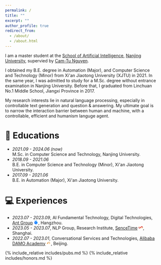 ```yaml
---
permalink: /
title: ""
excerpt: ""
author_profile: true
redirect_from: 
  - /about/
  - /about.html
---
```


<!-- {% if site.google_scholar_stats_use_cdn %}
{% assign gsDataBaseUrl = "https://cdn.jsdelivr.net/gh/" | append: site.repository | append: "@" %}
{% else %}
{% assign gsDataBaseUrl = "https://raw.githubusercontent.com/" | append: site.repository | append: "/" %}
{% endif %}
{% assign url = gsDataBaseUrl | append: "google-scholar-stats/gs_data_shieldsio.json" %} -->

<span class='anchor' id='about-me'></span>

I am a master student at the [School of Artificial Intelligence](https://ai.nju.edu.cn/main.htm), [Nanjing University](https://www.nju.edu.cn/), supervied by [Cam-Tu Nguyen](https://ai.nju.edu.cn/CamTuNguyen/index.htm).

I obtained my B.E. degree in Automation (Major), and Computer Science and Technology (Minor) from  Xi'an Jiaotong University (XJTU) in 2021. 
In the same year, I was admitted to study for a M.Sc. degree without entrance examination in Nanjing University.
Before that, I graduated from Linchuan No.1 Middle School, Jiangxi Province in 2017.

My research interests lie in natural language processing, especially in controllable text generation and question & answering. My ultimate goal is to narrow the interaction barrier between human and machine, with a controllable, efficient and humanism languge agent. 

# 📖 Educations
- *2021.09 - 2024.06 (now)* <br> M.Sc. in Computer Science and Technology, Nanjing University.
- *2018.09 - 2021.06* <br> B.E. in Computer Science and Technology (Minor), Xi'an Jiaotong University.
- *2017.09 - 2021.06* <br> B.E. in Automation (Major), Xi'an Jiaotong University.

# 💻 Experiences
- *2023.07 - 2023.09*, AI Fundamental Technology, Digital Technologies, [Ant Group](https://intl.antdigital.com/home) <img src='./images/ant.png' style='width: 1em;'>, Hangzhou.
- *2023.05 - 2023.07*, NLP Group, Research Institute, [SenceTime](https://www.sensetime.com/en) <img src='./images/sensetime.png' style='width: 1em;'>, Shanghai.
- *2022.07 - 2023.01*, Conversational Services and Technologies, [Alibaba DAMO Academy](https://damo.alibaba.com/?lang=en) <img src='./images/damo.png' style='width: 1em;'>, Beijing.

{% include_relative includes/pubs.md %}
{% include_relative includes/honors.md %}